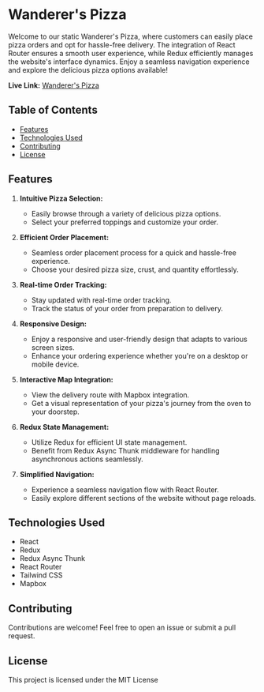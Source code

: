 # Wanderer's Pizza

Welcome to our static Wanderer's Pizza, where customers can easily place pizza orders and opt for hassle-free delivery. The integration of React Router ensures a smooth user experience, while Redux efficiently manages the website's interface dynamics. Enjoy a seamless navigation experience and explore the delicious pizza options available!

**Live Link:** [Wanderer's Pizza](https://main--endearing-sfogliatella-f357a8.netlify.app/)

## Table of Contents

- [Features](#features)
- [Technologies Used](#technologies-used)
- [Contributing](#contributing)
- [License](#license)

## Features

1. **Intuitive Pizza Selection:**
   - Easily browse through a variety of delicious pizza options.
   - Select your preferred toppings and customize your order.

2. **Efficient Order Placement:**
   - Seamless order placement process for a quick and hassle-free experience.
   - Choose your desired pizza size, crust, and quantity effortlessly.

3. **Real-time Order Tracking:**
   - Stay updated with real-time order tracking.
   - Track the status of your order from preparation to delivery.

4. **Responsive Design:**
   - Enjoy a responsive and user-friendly design that adapts to various screen sizes.
   - Enhance your ordering experience whether you're on a desktop or mobile device.

5. **Interactive Map Integration:**
   - View the delivery route with Mapbox integration.
   - Get a visual representation of your pizza's journey from the oven to your doorstep.

6. **Redux State Management:**
   - Utilize Redux for efficient UI state management.
   - Benefit from Redux Async Thunk middleware for handling asynchronous actions seamlessly.

7. **Simplified Navigation:**
   - Experience a seamless navigation flow with React Router.
   - Easily explore different sections of the website without page reloads.

## Technologies Used

- React
- Redux
- Redux Async Thunk
- React Router
- Tailwind CSS
- Mapbox

## Contributing

Contributions are welcome! Feel free to open an issue or submit a pull request.

## License

This project is licensed under the MIT License

